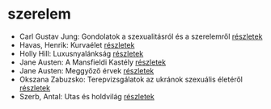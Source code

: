 # szerelem

- Carl Gustav Jung: Gondolatok a szexualitásról és a szerelemről [részletek](../_details/Carl%20Gustav%20Jung.md#id_770)
- Havas, Henrik: Kurvaélet [részletek](../_details/Havas%2C%20Henrik.md#id_477)
- Holly Hill: Luxusnyalánkság [részletek](../_details/Holly%20Hill.md#id_284)
- Jane Austen: A Mansfieldi Kastély [részletek](../_details/Jane%20Austen.md#id_55)
- Jane Austen: Meggyőző érvek [részletek](../_details/Jane%20Austen.md#id_996)
- Okszana Zabuzsko: Terepvizsgálatok az ukránok szexuális életéről [részletek](../_details/Okszana%20Zabuzsko.md#id_468)
- Szerb, Antal: Utas és holdvilág [részletek](../_details/Szerb%2C%20Antal.md#id_387)